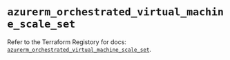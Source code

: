 # `azurerm_orchestrated_virtual_machine_scale_set`

Refer to the Terraform Registory for docs: [`azurerm_orchestrated_virtual_machine_scale_set`](https://registry.terraform.io/providers/hashicorp/azurerm/3.82.0/docs/resources/orchestrated_virtual_machine_scale_set).
